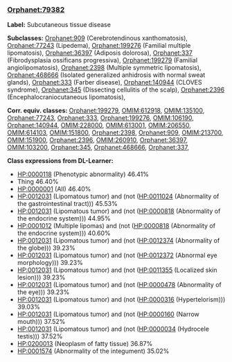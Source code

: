
### [Orphanet:79382](http://www.orpha.net/ORDO/Orphanet_79382)
**Label:** Subcutaneous tissue disease

**Subclasses:** [Orphanet:909](http://www.orpha.net/ORDO/Orphanet_909) (Cerebrotendinous xanthomatosis), [Orphanet:77243](http://www.orpha.net/ORDO/Orphanet_77243) (Lipedema), [Orphanet:199276](http://www.orpha.net/ORDO/Orphanet_199276) (Familial multiple lipomatosis), [Orphanet:36397](http://www.orpha.net/ORDO/Orphanet_36397) (Adiposis dolorosa), [Orphanet:337](http://www.orpha.net/ORDO/Orphanet_337) (Fibrodysplasia ossificans progressiva), [Orphanet:199279](http://www.orpha.net/ORDO/Orphanet_199279) (Familial angiolipomatosis), [Orphanet:2398](http://www.orpha.net/ORDO/Orphanet_2398) (Multiple symmetric lipomatosis), [Orphanet:468666](http://www.orpha.net/ORDO/Orphanet_468666) (Isolated generalized anhidrosis with normal sweat glands), [Orphanet:333](http://www.orpha.net/ORDO/Orphanet_333) (Farber disease), [Orphanet:140944](http://www.orpha.net/ORDO/Orphanet_140944) (CLOVES syndrome), [Orphanet:345](http://www.orpha.net/ORDO/Orphanet_345) (Dissecting cellulitis of the scalp), [Orphanet:2396](http://www.orpha.net/ORDO/Orphanet_2396) (Encephalocraniocutaneous lipomatosis), 

**Corr. equiv. classes:** [Orphanet:199279](http://www.orpha.net/ORDO/Orphanet_199279), [OMIM:612918](http://purl.obolibrary.org/obo/OMIM_612918), [OMIM:135100](http://purl.obolibrary.org/obo/OMIM_135100), [Orphanet:77243](http://www.orpha.net/ORDO/Orphanet_77243), [Orphanet:333](http://www.orpha.net/ORDO/Orphanet_333), [Orphanet:199276](http://www.orpha.net/ORDO/Orphanet_199276), [OMIM:106190](http://purl.obolibrary.org/obo/OMIM_106190), [Orphanet:140944](http://www.orpha.net/ORDO/Orphanet_140944), [OMIM:228000](http://purl.obolibrary.org/obo/OMIM_228000), [OMIM:613001](http://purl.obolibrary.org/obo/OMIM_613001), [OMIM:206550](http://purl.obolibrary.org/obo/OMIM_206550), [OMIM:614103](http://purl.obolibrary.org/obo/OMIM_614103), [OMIM:151800](http://purl.obolibrary.org/obo/OMIM_151800), [Orphanet:2398](http://www.orpha.net/ORDO/Orphanet_2398), [Orphanet:909](http://www.orpha.net/ORDO/Orphanet_909), [OMIM:213700](http://purl.obolibrary.org/obo/OMIM_213700), [OMIM:151900](http://purl.obolibrary.org/obo/OMIM_151900), [Orphanet:2396](http://www.orpha.net/ORDO/Orphanet_2396), [OMIM:260910](http://purl.obolibrary.org/obo/OMIM_260910), [Orphanet:36397](http://www.orpha.net/ORDO/Orphanet_36397), [OMIM:103200](http://purl.obolibrary.org/obo/OMIM_103200), [Orphanet:345](http://www.orpha.net/ORDO/Orphanet_345), [Orphanet:468666](http://www.orpha.net/ORDO/Orphanet_468666), [Orphanet:337](http://www.orpha.net/ORDO/Orphanet_337), 

**Class expressions from DL-Learner:**

- [HP:0000118](http://purl.obolibrary.org/obo/HP_0000118) (Phenotypic abnormality) 46.41%
- Thing 46.40%
- [HP:0000001](http://purl.obolibrary.org/obo/HP_0000001) (All) 46.40%
- [HP:0012031](http://purl.obolibrary.org/obo/HP_0012031) (Lipomatous tumor) and (not ([HP:0011024](http://purl.obolibrary.org/obo/HP_0011024) (Abnormality of the gastrointestinal tract))) 45.53%
- [HP:0012031](http://purl.obolibrary.org/obo/HP_0012031) (Lipomatous tumor) and (not ([HP:0000818](http://purl.obolibrary.org/obo/HP_0000818) (Abnormality of the endocrine system))) 44.95%
- [HP:0001012](http://purl.obolibrary.org/obo/HP_0001012) (Multiple lipomas) and (not ([HP:0000818](http://purl.obolibrary.org/obo/HP_0000818) (Abnormality of the endocrine system))) 40.60%
- [HP:0012031](http://purl.obolibrary.org/obo/HP_0012031) (Lipomatous tumor) and (not ([HP:0012374](http://purl.obolibrary.org/obo/HP_0012374) (Abnormality of the globe))) 39.23%
- [HP:0012031](http://purl.obolibrary.org/obo/HP_0012031) (Lipomatous tumor) and (not ([HP:0012372](http://purl.obolibrary.org/obo/HP_0012372) (Abnormal eye morphology))) 39.23%
- [HP:0012031](http://purl.obolibrary.org/obo/HP_0012031) (Lipomatous tumor) and (not ([HP:0011355](http://purl.obolibrary.org/obo/HP_0011355) (Localized skin lesion))) 39.23%
- [HP:0012031](http://purl.obolibrary.org/obo/HP_0012031) (Lipomatous tumor) and (not ([HP:0000478](http://purl.obolibrary.org/obo/HP_0000478) (Abnormality of the eye))) 39.23%
- [HP:0012031](http://purl.obolibrary.org/obo/HP_0012031) (Lipomatous tumor) and (not ([HP:0000316](http://purl.obolibrary.org/obo/HP_0000316) (Hypertelorism))) 39.03%
- [HP:0012031](http://purl.obolibrary.org/obo/HP_0012031) (Lipomatous tumor) and (not ([HP:0000160](http://purl.obolibrary.org/obo/HP_0000160) (Narrow mouth))) 37.52%
- [HP:0012031](http://purl.obolibrary.org/obo/HP_0012031) (Lipomatous tumor) and (not ([HP:0000034](http://purl.obolibrary.org/obo/HP_0000034) (Hydrocele testis))) 37.52%
- [HP:0200013](http://purl.obolibrary.org/obo/HP_0200013) (Neoplasm of fatty tissue) 36.87%
- [HP:0001574](http://purl.obolibrary.org/obo/HP_0001574) (Abnormality of the integument) 35.02%


